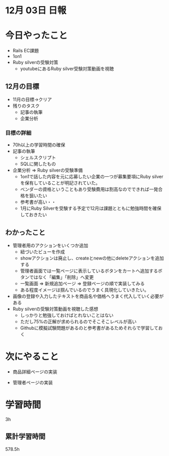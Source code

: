 #  12月 03日 日報

# 今日やったこと

* Rails EC課題
* 1on1
* Ruby silverの受験対策
  * youtubeにあるRuby silver受験対策動画を視聴

## 12月の目標

  * 11月の目標→クリア
  * 残りのタスク
    * 記事の執筆
    * 企業分析


### 目標の詳細

  * 70h以上の学習時間の確保
  * 記事の執筆
    * シェルスクリプト
    * SQLに関したもの
  * 企業分析 => Ruby silverの受験準備
    * 1on1で話した内容を元に応募したい企業の一つが募集要項にRuby silverを保有していることが明記されていた。
    * ベンダーの資格ということもあり受験費用は割高なのでできれば一発合格を狙いたい
    * 参考書が高い・・
    * 1月にRuby Silverを受験する予定で12月は課題とともに勉強時間を確保しておきたい

##  わかったこと

* 管理者用のアクションをいくつか追加
  * 紐づいたビューを作成
  * showアクションは廃止し、createとnewの他にdeleteアクションを追加する
  * 管理者画面では一覧ページに表示しているボタンをカートへ追加するボタンではなく「編集」「削除」へ変更
  * 一覧画面 => 新規追加ページ => 登録ページの順で実装してみる
  * ある程度イメージは掴んでいるのでうまく具現化していきたい。
* 画像の登録や入力したテキストを商品名や価格へうまく代入していく必要がある
* Ruby silverの受験対策動画を視聴した感想
  * しっかりと勉強しておけばとれないことはない
  * ただし75%の正解が求められるのでそこそこレベルが高い
  * Githubに模擬試験問題があるのと参考書があるためそれらで学習しておく


# 次にやること

* 商品詳細ページの実装

* 管理者ページの実装

#  学習時間
3h
##  累計学習時間
578.5h

